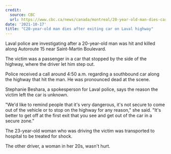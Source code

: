 ```yaml
---
credit:
  source: CBC 
  url: https://www.cbc.ca/news/canada/montreal/20-year-old-man-dies-car-laval-highway-1.6214277
date: '2021-10-17'
title: "C20-year-old man dies after exiting car on Laval highway"
---
```

Laval police are investigating after a 20-year-old man was hit and killed along Autoroute 15 near Saint-Martin Boulevard.

The victim was a passenger in a car that stopped by the side of the highway, where the driver let him step out.

Police received a call around 4:50 a.m. regarding a southbound car along the highway that hit the man. He was pronounced dead at the scene.

Stephanie Beshara, a spokesperson for Laval police, says the reason the victim left the car is unknown.

"We'd like to remind people that it's very dangerous, it's not secure to come out of the vehicle or to stop on the highway for any reason," she said. "It's better to get off at the first exit that you see and get out of the car in a secure zone."

The 23-year-old woman who was driving the victim was transported to hospital to be treated for shock.

The other driver, a woman in her 20s, wasn't hurt.
